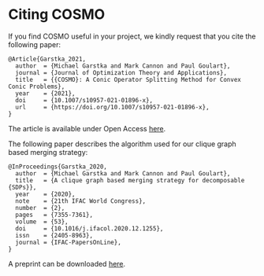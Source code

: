 # Citing COSMO

If you find COSMO useful in your project, we kindly request that you cite the following paper:
```
@Article{Garstka_2021,
  author  = {Michael Garstka and Mark Cannon and Paul Goulart},
  journal = {Journal of Optimization Theory and Applications},
  title   = {{COSMO}: A Conic Operator Splitting Method for Convex Conic Problems},
  year    = {2021},
  doi     = {10.1007/s10957-021-01896-x},
  url     = {https://doi.org/10.1007/s10957-021-01896-x},
}
```
The article is available under Open Access [here](https://link.springer.com/article/10.1007/s10957-021-01896-x).

The following paper describes the algorithm used for our clique graph based merging strategy:
```
@InProceedings{Garstka_2020,
  author  = {Michael Garstka and Mark Cannon and Paul Goulart},
  title   = {A clique graph based merging strategy for decomposable {SDPs}},
  year    = {2020},
  note    = {21th IFAC World Congress},
  number  = {2},
  pages   = {7355-7361},
  volume  = {53},
  doi     = {10.1016/j.ifacol.2020.12.1255},
  issn    = {2405-8963},
  journal = {IFAC-PapersOnLine},
}

```
A preprint can be downloaded [here](https://arxiv.org/abs/1911.05615).
